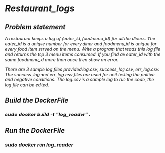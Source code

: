 # *Restaurant_logs*

## *Problem statement*

*A restaurant keeps a log of (eater_id, foodmenu_id) for all the diners. The eater_id
is a unique number for every diner and foodmenu_id is unique for every food item
served on the menu. Write a program that reads this log file and returns the top 3
menu items consumed. If you find an eater_id with the same foodmenu_id more
than once then show an error.*


*There are 3 sample log files provided log.csv, success_log.csv, err_log.csv.
The success_log and err_log csv files are used for unit testing the poitive and negative conditions.
The log.csv is a sample log to run the code, the log file can be edited.* 

## *Build the DockerFile*
### *sudo docker build -t "log_reader" .*

## *Run the DockerFile*
### *sudo docker run log_reader*
